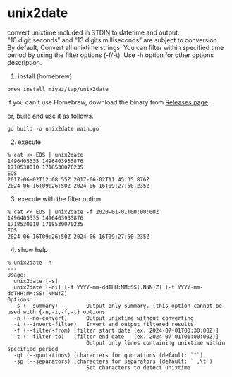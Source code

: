 # unix2date
convert unixtime included in STDIN to datetime and output.  
"10 digit seconds” and “13 digits milliseconds” are subject to conversion.  
By default, Convert all unixtime strings.
You can filter within specified time period by using the filter options (-f/-t).
Use -h option for other options description.

1. install (homebrew)

```
brew install miyaz/tap/unix2date
```
if you can't use Homebrew, download the binary from [Releases page](https://github.com/miyaz/unix2date/releases).

or, build and use it as follows.
```
go build -o unix2date main.go
```

2. execute

```
% cat << EOS | unix2date
1496405335 1496403935876
1718530010 1718530070235
EOS
2017-06-02T12:08:55Z 2017-06-02T11:45:35.876Z
2024-06-16T09:26:50Z 2024-06-16T09:27:50.235Z
```

3. execute with the filter option

```
% cat << EOS | unix2date -f 2020-01-01T00:00:00Z
1496405335 1496403935876
1718530010 1718530070235
EOS
2024-06-16T09:26:50Z 2024-06-16T09:27:50.235Z
```

4. show help

```
% unix2date -h
---
Usage:
  unix2date [-s]
  unix2date [-ni] [-f YYYY-mm-ddTHH:MM:SS(.NNN)Z] [-t YYYY-mm-ddTHH:MM:SS(.NNN)Z]
Options:
  -s (--summary)         Output only summary. (this option cannot be used with {-n,-i,-f,-t} options
  -n (--no-convert)      Output unixtime without converting
  -i (--invert-filter)   Invert and output filtered results
  -f (--filter-from) [filter start date (ex. 2024-07-01T00:30:00Z)]
  -t (--filter-to)   [filter end date   (ex. 2024-07-01T01:00:00Z)]
                         Output only lines containing unixtime within specified period
  -qt (--quotations) [characters for quotations (default: `"`)
  -sp (--separators) [characters for separators (default: ` ,\t`)
                         Set characters to detect unixtime
```

